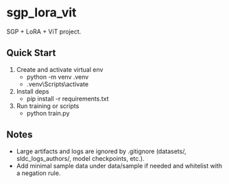 ﻿# sgp_lora_vit

SGP + LoRA + ViT project.

## Quick Start

1. Create and activate virtual env
   - python -m venv .venv
   - .venv\\Scripts\\activate
2. Install deps
   - pip install -r requirements.txt
3. Run training or scripts
   - python train.py

## Notes

- Large artifacts and logs are ignored by .gitignore (datasets/, sldc_logs_authors/, model checkpoints, etc.).
- Add minimal sample data under data/sample if needed and whitelist with a negation rule.